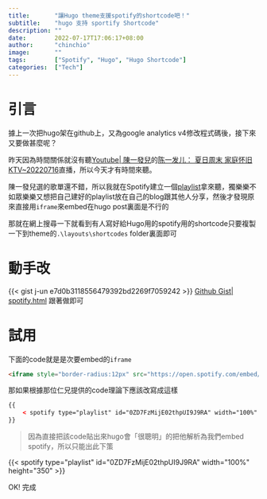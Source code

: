```yaml
---
title:       "讓Hugo theme支援spotify的shortcode吧！"
subtitle:    "hugo 支持 sportify Shortcode"
description: ""
date:        2022-07-17T17:06:17+08:00
author:      "chinchio"
image:       ""
tags:        ["Spotify", "Hugo", "Hugo Shortcode"]
categories:  ["Tech"]
---
```


# 引言
據上一次把hugo架在github上，又為google analytics v4修改程式碼後，接下來又要做甚麼呢？

昨天因為時間關係就沒有聽[Youtube| 陳一發兒](https://www.youtube.com/channel/UC7QVieoTCNwwW84G0bddXpA)的[陈一发儿： 夏日周末 家庭怀旧KTV~20220716](https://www.youtube.com/watch?v=U5eLsn59vOQ&list=PLi3zrmUZHiY-eH8eNJiwj-viwP3ngIkcd)直播，所以今天才有時間來聽。

陳一發兒選的歌單還不錯，所以我就在Spotify建立一個[playlist](https://open.spotify.com/playlist/0ZD7FzMijE02thpUI9J9RA?si=c6e3b412975a4757)拿來聽，獨樂樂不如眾樂樂又想把自己建好的playlist放在自己的blog跟其他人分享，然後才發現原來直接用`iframe`來embed在hugo post裏面是不行的

那就在網上搜尋一下就看到有人寫好給Hugo用的spotify用的shortcode只要複製一下到theme的`.\layouts\shortcodes` folder裏面即可

# 動手改
{{< gist j-un e7d0b3118556479392bd2269f7059242 >}}
[Github Gist| spotify.html](https://gist.github.com/j-un/e7d0b3118556479392bd2269f7059242)
跟著做即可

# 試用
下面的code就是是次要embed的`iframe`
```html
<iframe style="border-radius:12px" src="https://open.spotify.com/embed/playlist/0ZD7FzMijE02thpUI9J9RA?utm_source=generator" width="100%" height="380" frameBorder="0" allowfullscreen="" allow="autoplay; clipboard-write; encrypted-media; fullscreen; picture-in-picture"></iframe>
```
那如果根據那位仁兄提供的code理論下應該改寫成這樣

```html
{{
    < spotify type="playlist" id="0ZD7FzMijE02thpUI9J9RA" width="100%" height="350" >
}}
```
> 因為直接把該code貼出來hugo會「很聰明」的把他解析為我們embed spotify，所以只能出此下策

{{< spotify type="playlist" id="0ZD7FzMijE02thpUI9J9RA" width="100%" height="350" >}}

OK! 完成